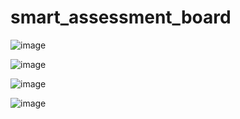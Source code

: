 # smart_assessment_board

![image](https://github.com/user-attachments/assets/6bfbb3c7-d7a8-475b-be06-6c7c21ec48eb)

![image](https://github.com/user-attachments/assets/fb340a41-9f26-4b19-b207-de61aa955fdf)

![image](https://github.com/user-attachments/assets/9c759223-efb3-490d-a6e1-f8ffff7c4d93)

![image](https://github.com/user-attachments/assets/1fcdbcb8-05ee-4c5c-8aec-200507f6dd09)
